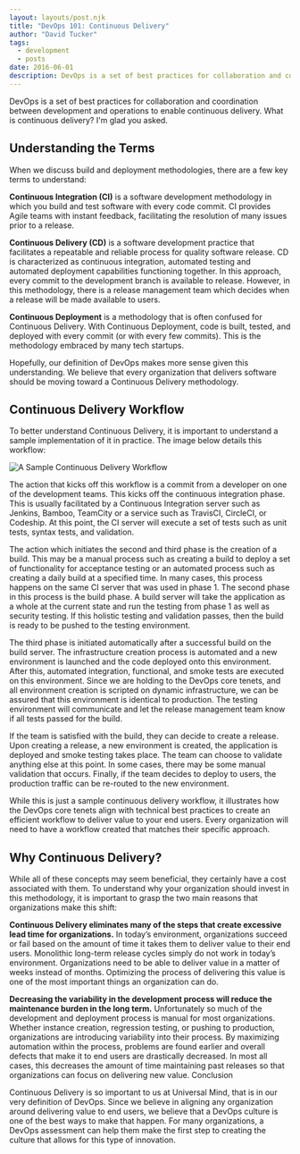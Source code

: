```yaml
---
layout: layouts/post.njk
title: "DevOps 101: Continuous Delivery"
author: "David Tucker"
tags:
  - development
  - posts
date: 2016-06-01
description: DevOps is a set of best practices for collaboration and coordination between development and operations to enable continuous delivery. What is continuous delivery?  I'm glad you asked.
---
```


DevOps is a set of best practices for collaboration and coordination between development and operations to enable continuous delivery. What is continuous delivery?  I'm glad you asked.<!--more-->

## Understanding the Terms

When we discuss build and deployment methodologies, there are a few key terms to understand:

**Continuous Integration (CI)** is a software development methodology in which you build and test software with every code commit. CI provides Agile teams with instant feedback, facilitating the resolution of many issues prior to a release.

**Continuous Delivery (CD)** is a software development practice that facilitates a repeatable and reliable process for quality software release. CD is characterized as continuous integration, automated testing and automated deployment capabilities functioning together. In this approach, every commit to the development branch is available to release. However, in this methodology, there is a release management team which decides when a release will be made available to users.

**Continuous Deployment** is a methodology that is often confused for Continuous Delivery. With Continuous Deployment, code is built, tested, and deployed with every commit (or with every few commits). This is the methodology embraced by many tech startups.

Hopefully, our definition of DevOps makes more sense given this understanding. We believe that every organization that delivers software should be moving toward a Continuous Delivery methodology.

## Continuous Delivery Workflow

To better understand Continuous Delivery, it is important to understand a sample implementation of it in practice. The image below details this workflow:

![A Sample Continuous Delivery Workflow](img/devops-continuous-delivery.jpg)

The action that kicks off this workflow is a commit from a developer on one of the development teams. This kicks off the continuous integration phase. This is usually facilitated by a Continuous Integration server such as Jenkins, Bamboo, TeamCity or a service such as TravisCI, CircleCI, or Codeship. At this point, the CI server will execute a set of tests such as unit tests, syntax tests, and validation.

The action which initiates the second and third phase is the creation of a build. This may be a manual process such as creating a build to deploy a set of functionality for acceptance testing or an automated process such as creating a daily build at a specified time. In many cases, this process happens on the same CI server that was used in phase 1. The second phase in this process is the build phase. A build server will take the application as a whole at the current state and run the testing from phase 1 as well as security testing. If this holistic testing and validation passes, then the build is ready to be pushed to the testing environment.

The third phase is initiated automatically after a successful build on the build server. The infrastructure creation process is automated and a new environment is launched and the code deployed onto this environment. After this, automated integration, functional, and smoke tests are executed on this environment. Since we are holding to the DevOps core tenets, and all environment creation is scripted on dynamic infrastructure, we can be assured that this environment is identical to production. The testing environment will communicate and let the release management team know if all tests passed for the build.

If the team is satisfied with the build, they can decide to create a release. Upon creating a release, a new environment is created, the application is deployed and smoke testing takes place. The team can choose to validate anything else at this point. In some cases, there may be some manual validation that occurs. Finally, if the team decides to deploy to users, the production traffic can be re-routed to the new environment.

While this is just a sample continuous delivery workflow, it illustrates how the DevOps core tenets align with technical best practices to create an efficient workflow to deliver value to your end users. Every organization will need to have a workflow created that matches their specific approach.

## Why Continuous Delivery?

While all of these concepts may seem beneficial, they certainly have a cost associated with them. To understand why your organization should invest in this methodology, it is important to grasp the two main reasons that organizations make this shift:

**Continuous Delivery eliminates many of the steps that create excessive lead time for organizations.** In today’s environment, organizations succeed or fail based on the amount of time it takes them to deliver value to their end users. Monolithic long-term release cycles simply do not work in today’s environment. Organizations need to be able to deliver value in a matter of weeks instead of months. Optimizing the process of delivering this value is one of the most important things an organization can do.

**Decreasing the variability in the development process will reduce the maintenance burden in the long term.** Unfortunately so much of the development and deployment process is manual for most organizations. Whether instance creation, regression testing, or pushing to production, organizations are introducing variability into their process. By maximizing automation within the process, problems are found earlier and overall defects that make it to end users are drastically decreased. In most all cases, this decreases the amount of time maintaining past releases so that organizations can focus on delivering new value.
Conclusion

Continuous Delivery is so important to us at Universal Mind, that is in our very definition of DevOps. Since we believe in aligning any organization around delivering value to end users, we believe that a DevOps culture is one of the best ways to make that happen. For many organizations, a DevOps assessment can help them make the first step to creating the culture that allows for this type of innovation.